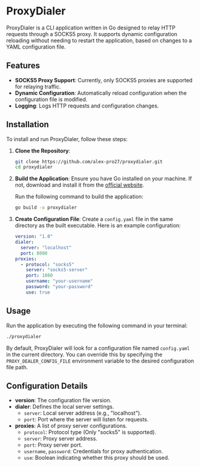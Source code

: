 # ProxyDialer

ProxyDialer is a CLI application written in Go designed to relay HTTP requests through a SOCKS5 proxy. It supports dynamic configuration reloading without needing to restart the application, based on changes to a YAML configuration file.

## Features

- **SOCKS5 Proxy Support**: Currently, only SOCKS5 proxies are supported for relaying traffic.
- **Dynamic Configuration**: Automatically reload configuration when the configuration file is modified.
- **Logging**: Logs HTTP requests and configuration changes.

## Installation

To install and run ProxyDialer, follow these steps:

1. **Clone the Repository**:
   ```bash
   git clone https://github.com/alex-pro27/proxydialer.git
   cd proxydialer
   ```

2. **Build the Application**:
   Ensure you have Go installed on your machine. If not, download and install it from the [official website](https://golang.org/dl/).

   Run the following command to build the application:
   ```bash
   go build -o proxydialer
   ```

3. **Create Configuration File**:
   Create a `config.yaml` file in the same directory as the built executable. Here is an example configuration:

   ```yaml
   version: "1.0"
   dialer:
     server: "localhost"
     port: 8080
   proxies:
     - protocol: "socks5"
       server: "socks5-server"
       port: 1080
       username: "your-username"
       password: "your-password"
       use: true
   ```

## Usage

Run the application by executing the following command in your terminal:

```bash
./proxydialer
```

By default, ProxyDialer will look for a configuration file named `config.yaml` in the current directory. You can override this by specifying the `PROXY_DEALER_CONFIG_FILE` environment variable to the desired configuration file path.

## Configuration Details

- **version**: The configuration file version.
- **dialer**: Defines the local server settings.
  - `server`: Local server address (e.g., "localhost").
  - `port`: Port where the server will listen for requests.
- **proxies**: A list of proxy server configurations.
  - `protocol`: Protocol type (Only "socks5" is supported).
  - `server`: Proxy server address.
  - `port`: Proxy server port.
  - `username`, `password`: Credentials for proxy authentication.
  - `use`: Boolean indicating whether this proxy should be used.
